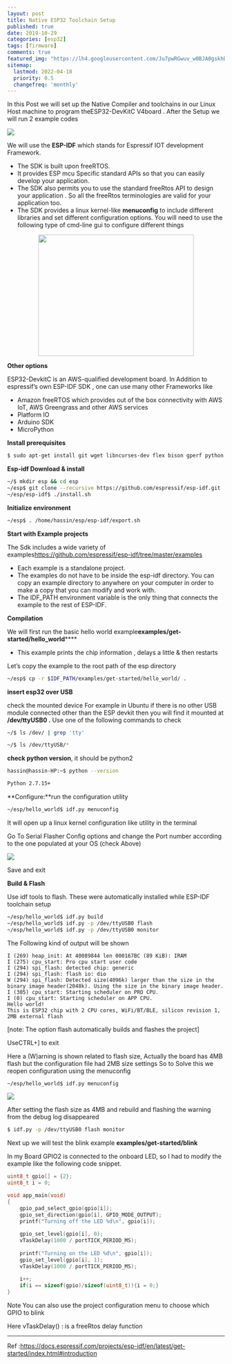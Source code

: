 ```yaml
---
layout: post
title: Native ESP32 Toolchain Setup 
published: true
date: 2019-10-29
categories: [esp32]
tags: [firmware]
comments: true
featured_img: "https://lh4.googleusercontent.com/Ju7pwRGwuv_w0BJA0gskhDJv7EgJzK9B6tdWqW5rIrr7aOq2ND4f9ib6CP_dVzVlCit_0Inrd3yu7S-cr82X0HThM09PUMGAZNPztUeGm4xei0dR_p5xxPvN9-ICVQ_-1HnmLps4"
sitemap:
  lastmod: 2022-04-18
  priority: 0.5
  changefreq: 'monthly'
---
```


In this Post we will set up the Native Compiler and toolchains in our Linux Host machine to program theESP32-DevKitC V4board . After the Setup we will run 2 example codes

<img src="https://lh6.googleusercontent.com/rTFkBStT6EY97bJpm_U0wFdldGx9157e_xlA9CM5NZYqd9quQBjUyn3VrbqRLImiACh7tMDi00U1AW-J7BLmtzfUTpeMufoZTtURU1pYcVm6wS5tfcC11wFSSkkoE5IYQDH9nTEJ" style="display: block; margin: 0 auto">

We will use the **ESP-IDF** which stands for Espressif IOT development Framework.

- The SDK is built upon freeRTOS.
- It provides ESP mcu Specific standard APIs so that you can easily develop your application.
- The SDK also permits you to use the standard freeRtos API to design your application . So all the freeRtos terminologies are valid for your application too.
- The SDK provides a linux kernel-like **menuconfig** to include different libraries and set different configuration options. You will need to use the following type of cmd-line gui to configure different things

<img src="https://lh4.googleusercontent.com/mW3yrmSah29SvbxC_1Y_nmPqEGNvWQKLM1C9t7emV0hQo5XGU-ggvKaA13uq7-Drkl3SYs1291FsHi66_MvJ6TXNzBbQ5puUYAfDfXa7qEMqDh8Mtswh1SAQreAI9uZkmzWfZg0h" width="360" height="280" style="display: block; margin: 0 auto">

**Other options**

ESP32-DevkitC is an AWS-qualified development board. In Addition to espressif’s own ESP-IDF SDK , one can use many other Frameworks like

- Amazon freeRTOS which provides out of the box connectivity with AWS IoT, AWS Greengrass and other AWS services
- Platform IO
- Arduino SDK
- MicroPython

**Install prerequisites**

```bash
$ sudo apt-get install git wget libncurses-dev flex bison gperf python python-pip python-setuptools python-serial python-click python-cryptography python-future python-pyparsing python-pyelftools cmake ninja-build ccache
```

**Esp-idf Download & install**

```bash
~/$ mkdir esp && cd esp
~/esp$ git clone --recursive https://github.com/espressif/esp-idf.git
~/esp/esp-idf$ ./install.sh
```

**Initialize environment**

```bash
~/esp$ . /home/hassin/esp/esp-idf/export.sh
```

**Start with Example projects**

The Sdk includes a wide variety of examples<https://github.com/espressif/esp-idf/tree/master/examples>

- Each example is a standalone project.
- The examples do not have to be inside the esp-idf directory. You can copy an example directory to anywhere on your computer in order to make a copy that you can modify and work with.
- The IDF_PATH environment variable is the only thing that connects the example to the rest of ESP-IDF.

**Compilation**

We will first run the basic hello world example**examples/get-started/hello_world******

- This example prints the chip information , delays a little & then restarts

Let’s copy the example to the root path of the esp directory

```bash
~/esp$ cp -r $IDF_PATH/examples/get-started/hello_world/ .
```

**insert esp32 over USB**

check the mounted device For example in Ubuntu if there is no other USB module connected other than the ESP devkit then you will find it mounted at **/dev/ttyUSB0 .** Use one of the following commands to check

```bash
~/$ ls /dev/ | grep 'tty'

~/$ ls /dev/ttyUSB/*
```

**check python version**, it should be python2

```bash
hassin@hassin-HP:~$ python --version

Python 2.7.15+
```

**Configure:**run the configuration utility

```bash
~/esp/hello_world$ idf.py menuconfig
```

It will open up a linux kernel configuration like utility in the terminal

Go To Serial Flasher Config options and change the Port number according to the one populated at your OS (check Above)

![](https://lh4.googleusercontent.com/Ju7pwRGwuv_w0BJA0gskhDJv7EgJzK9B6tdWqW5rIrr7aOq2ND4f9ib6CP_dVzVlCit_0Inrd3yu7S-cr82X0HThM09PUMGAZNPztUeGm4xei0dR_p5xxPvN9-ICVQ_-1HnmLps4)

Save and exit

**Build & Flash**

Use idf tools to flash. These were automatically installed while ESP-IDF toolchain setup

```bash
~/esp/hello_world$ idf.py build
~/esp/hello_world$ idf.py -p /dev/ttyUSB0 flash
~/esp/hello_world$ idf.py -p /dev/ttyUSB0 monitor
```

The Following kind of output will be shown
```text
I (269) heap_init: At 40089844 len 000167BC (89 KiB): IRAM
I (275) cpu_start: Pro cpu start user code
I (294) spi_flash: detected chip: generic
I (294) spi_flash: flash io: dio
W (294) spi_flash: Detected size(4096k) larger than the size in the binary image header(2048k). Using the size in the binary image header.
I (305) cpu_start: Starting scheduler on PRO CPU.
I (0) cpu_start: Starting scheduler on APP CPU.
Hello world!
This is ESP32 chip with 2 CPU cores, WiFi/BT/BLE, silicon revision 1, 2MB external flash
```

\[note: The option flash automatically builds and flashes the project]

UseCTRL+] to exit

Here a (W)arning is shown related to flash size, Actually the board has 4MB flash but the configuration file had 2MB size settings So to Solve this we reopen configuration using the menuconfig

```bash
~/esp/hello_world$ idf.py menuconfig
```

![](https://lh6.googleusercontent.com/NmOilxqaldqAIkaiVGR-n-4Iwe67UoHMp5uHT4Ku8iycdoYcADW_UHXueTq_1UsOiVBl38QZLbBehZ1NDCsvbtmCK312f0hDfahFZb0zSrkSbjiEHDpe3zZF7Pffsg7fDSA4U615)

After setting the flash size as 4MB and rebuild and flashing the warning from the debug log disappeared

```bash
$ idf.py -p /dev/ttyUSB0 flash monitor
```

Next up we will test the blink example **examples/get-started/blink**

In my Board GPIO2 is connected to the onboard LED, so I had to modify the example like the following code snippet.

```c
uint8_t gpio[] = {2};
uint8_t i = 0;

void app_main(void)
{
    gpio_pad_select_gpio(gpio[i]);
    gpio_set_direction(gpio[i], GPIO_MODE_OUTPUT);
	printf("Turning off the LED %d\n", gpio[i]);
    
    gpio_set_level(gpio[i], 0);
    vTaskDelay(1000 / portTICK_PERIOD_MS);
	
	printf("Turning on the LED %d\n", gpio[i]);
    gpio_set_level(gpio[i], 1);
    vTaskDelay(1000 / portTICK_PERIOD_MS);
    
    i++;
    if(i == sizeof(gpio)/sizeof(uint8_t)){i = 0;}
}
```
Note You can also use the project configuration menu to choose which GPIO to blink

Here vTaskDelay() : is a freeRtos delay function

* * *
Ref :<https://docs.espressif.com/projects/esp-idf/en/latest/get-started/index.html#introduction>

  
